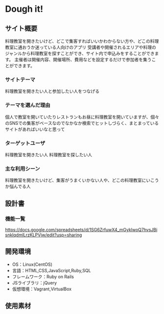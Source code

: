 # Dough it!

## サイト概要
料理教室を開きたいけど、どこで集客すればいいかわからない方や、どこの料理教室に通おうか迷っている人向けのアプリ
受講者や開催されるエリアや料理のジャンルから料理教室を探すことができ、サイト内で申込みをすることができます。
主催者は開催内容、開催場所、費用などを設定するだけで参加者を集うことができます。

### サイトテーマ
料理教室を開きたい人と参加したい人をつなげる

### テーマを選んだ理由
個人で教室を開いていたりレストランもお昼に料理教室を開いていますが、個々のSNSでの集客がベースなのでなかなか検索でヒットしづらく、まとまっているサイトがあればいいなと思って

### ターゲットユーザ
料理教室を開きたい人
料理教室を探したい人

### 主な利用シーン
料理教室を開きたいけど、集客がうまくいかない人や、どこの料理教室にいこうか悩んでる人

## 設計書

### 機能一覧
https://docs.google.com/spreadsheets/d/1SG6ZrfuwX4_mGyklwoQ7hvsJBisnklqdmlLrzKLPVjw/edit?usp=sharing

## 開発環境
- OS：Linux(CentOS)
- 言語：HTML,CSS,JavaScript,Ruby,SQL
- フレームワーク：Ruby on Rails
- JSライブラリ：jQuery
- 仮想環境：Vagrant,VirtualBox

## 使用素材

